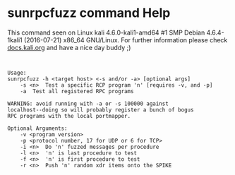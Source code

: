 # sunrpcfuzz command Help
 
 This command seen on Linux kali 4.6.0-kali1-amd64 #1 SMP Debian 4.6.4-1kali1 (2016-07-21) x86_64 GNU/Linux. For further information please check [docs.kali.org](docs.kali.org) and have a nice day buddy ;) 

~~~


Usage:
sunrpcfuzz -h <target host> <-s and/or -a> [optional args]
	-s <n>	Test a specific RCP program 'n' [requires -v, and -p]
	-a	Test all registered RPC programs

WARNING: avoid running with -a or -s 100000 against
localhost--doing so will probably register a bunch of bogus
RPC programs with the local portmapper.

Optional Arguments:
	-v <program version>
	-p <protocol number, 17 for UDP or 6 for TCP>
	-i <n>	Do 'n' fuzzed messages per procedure
	-l <n>	'n' is last procedure to test
	-f <n>	'n' is first procedure to test
	-r <n>	Push 'n' random xdr items onto the SPIKE


~~~
